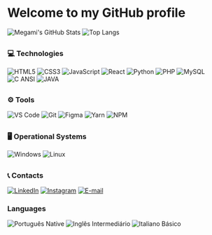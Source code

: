 # Welcome to my GitHub profile 

![Megami's GitHub Stats](https://github-readme-stats.vercel.app/api?username=MegamiAy&show_icons=true&show=prs_merged_percentage&hide=issues,prs&theme=transparent)
![Top Langs](https://github-readme-stats.vercel.app/api/top-langs/?username=MegamiAy&layout=compact&show=icons=true&theme=transparent)
<!--<img src="https://tryhackme-badges.s3.amazonaws.com/Megami.Ay.png" alt="TryHackMe">-->

##

### 💻 Technologies

![HTML5](https://img.shields.io/badge/HTML5-E34F26?style=for-the-badge&logo=html5&logoColor=white) 
![CSS3](https://img.shields.io/badge/CSS3-1572B6?style=for-the-badge&logo=css3&logoColor=white) 
![JavaScript](https://img.shields.io/badge/JavaScript-F7DF1E?style=for-the-badge&logo=javascript&logoColor=black) 
![React](https://img.shields.io/badge/React-61DAFB?style=for-the-badge&logo=react&logoColor=black)
![Python](https://img.shields.io/badge/Python-3776AB?style=for-the-badge&logo=python&logoColor=white) 
![PHP](https://img.shields.io/badge/PHP-777BB4?style=for-the-badge&logo=php&logoColor=white) 
![MySQL](https://img.shields.io/badge/MySQL-4479A1?style=for-the-badge&logo=mysql&logoColor=white) 
![C ANSI](https://img.shields.io/badge/C-00599C?style=for-the-badge&logo=c&logoColor=white)
![JAVA](https://img.shields.io/badge/Java-ED8B00?style=for-the-badge&logo=openjdk&logoColor=white)  

##

### ⚙️ Tools
![VS Code](https://img.shields.io/badge/VS%20Code-2E8B57?style=for-the-badge&logo=visual-studio-code&logoColor=white) ![Git](https://img.shields.io/badge/Git-F54D27?style=for-the-badge&logo=git&logoColor=white) ![Figma](https://img.shields.io/badge/Figma-A259FF?style=for-the-badge&logo=figma&logoColor=white) ![Yarn](https://img.shields.io/badge/Yarn-2578FF?style=for-the-badge&logo=yarn&logoColor=white) ![NPM](https://img.shields.io/badge/NPM-EA4335?style=for-the-badge&logo=npm&logoColor=white)

##

### 🖥️ Operational Systems

![Windows](https://img.shields.io/badge/Windows-0078D6?style=for-the-badge&logo=windows&logoColor=white)
![Linux](https://img.shields.io/badge/Linux-FCC624?style=for-the-badge&logo=linux&logoColor=black)

##

### 📞 Contacts

[![LinkedIn](https://img.shields.io/badge/-LinkedIn-blue?style=flat&logo=Linkedin&logoColor=white)](https://www.linkedin.com/in/laiz-detros-93b95b236/)
[![Instagram](https://img.shields.io/badge/-Instagram-E4405F?style=flat&logo=instagram&logoColor=white)](https://www.instagram.com/laizdetros/)
[![E-mail](https://img.shields.io/badge/-Email-c14438?style=flat&logo=Gmail&logoColor=white)](mailto:laizbdetros@gmail.com)

### Languages

![Português Native](https://img.shields.io/badge/Português-Nativo-brightgreen)
![Inglês Intermediário](https://img.shields.io/badge/Inglês-Intermediário-blue)
![Italiano Básico](https://img.shields.io/badge/Italiano-Basic-yellow)
